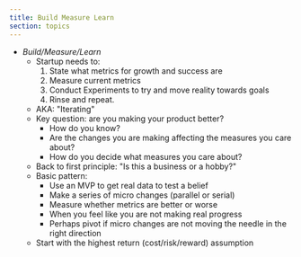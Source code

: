 ```yaml
---
title: Build Measure Learn
section: topics
---
```


* *Build/Measure/Learn*
	* Startup needs to:
		1. State what metrics for growth and success are
		1. Measure current metrics
		1. Conduct Experiments to try and move reality towards goals
		1. Rinse and repeat.
	* AKA: "Iterating"
	* Key question: are you making your product better?
		* How do you know?
		* Are the changes you are making affecting the measures you care about?
		* How do you decide what measures you care about?
	* Back to first principle: "Is this a business or a hobby?"
	* Basic pattern:
		* Use an MVP to get real data to test a belief
		* Make a series of micro changes (parallel or serial)
		* Measure whether metrics are better or worse
		* When you feel like you are not making real progress
		* Perhaps pivot if micro changes are not moving the needle in the right direction
	* Start with the highest return (cost/risk/reward) assumption



	
